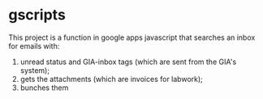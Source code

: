 # gscripts

This project is a function in google apps javascript that searches an inbox for emails with:
1) unread status and GIA-inbox tags (which are sent from the GIA's system);
2) gets the attachments (which are invoices for labwork);
3) bunches them
